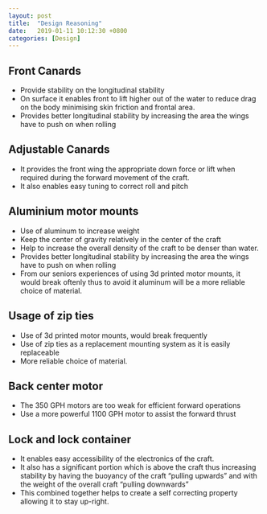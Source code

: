 ```yaml
---
layout: post
title:  "Design Reasoning"
date:   2019-01-11 10:12:30 +0800
categories: [Design]
---
```


## Front Canards
- Provide stability on the longitudinal stability
- On surface it enables front to lift higher out of the water to reduce drag on the body minimising skin friction and frontal area.
- Provides better longitudinal stability by increasing the area the wings have to push on when rolling


## Adjustable Canards
- It provides the front wing the appropriate down force or lift when required during the forward movement of the craft.
- It also enables easy tuning to correct roll and pitch


## Aluminium motor mounts
- Use of aluminum to increase weight
- Keep the center of gravity relatively in the center of the craft
- Help to increase the overall density of the craft to be denser than water.
- Provides better longitudinal stability by increasing the area the wings have to push on when rolling
- From our seniors experiences of using 3d printed motor mounts, it would break oftenly thus to avoid it aluminum will be a more       reliable choice of material.

## Usage of zip ties
- Use of 3d printed motor mounts, would break frequently
- Use of zip ties as a replacement mounting system as it is easily replaceable
- More reliable choice of material.


## Back center motor
- The 350 GPH motors are too weak for efficient forward operations
- Use a more powerful 1100 GPH motor to assist the forward thrust

## Lock and lock container
- It enables easy accessibility of the electronics of the craft.
- It also has a significant portion which is above the craft thus increasing stability by having the buoyancy of the craft “pulling upwards” and with the weight of the overall craft “pulling downwards”
- This combined together helps to create a self correcting property allowing it to stay up-right.
